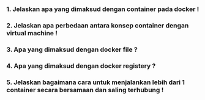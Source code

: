 ### 1. Jelaskan apa yang dimaksud dengan container pada docker !
### 2. Jelaskan apa perbedaan antara konsep container dengan virtual machine !
### 3. Apa yang dimaksud dengan docker file ?
### 4. Apa yang dimaksud dengan docker registery ?
### 5. Jelaskan bagaimana cara untuk menjalankan lebih dari 1 container secara bersamaan dan saling terhubung !
